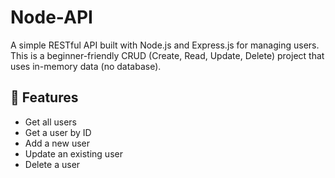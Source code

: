 # Node-API

A simple RESTful API built with Node.js and Express.js for managing users. This is a beginner-friendly CRUD (Create, Read, Update, Delete) project that uses in-memory data (no database).

## 🚀 Features

- Get all users
- Get a user by ID
- Add a new user
- Update an existing user
- Delete a user
